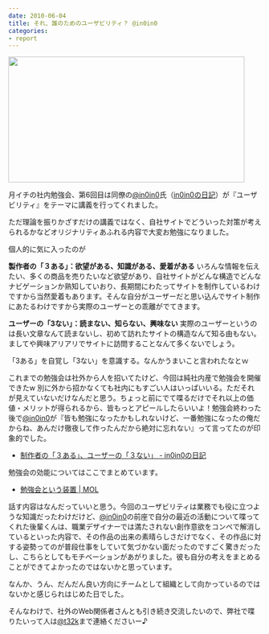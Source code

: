 ```yaml
---
date: 2010-06-04
title: それ、誰のためのユーザビリティ？ @in0in0
categories:
- report
---
```

<img class="alignnone size-full wp-image-1343" title="dtt" src="/static/blog/2010/06/dtt.jpg" alt="" width="470" height="250" />

月イチの社内勉強会、第6回目は同僚の<a href="http://twitter.com/in0in0">@in0in0</a>氏（<a href="http://d.hatena.ne.jp/in0in0/">in0in0の日記</a>）が『ユーザビリティ』をテーマに講義を行ってくれました。

ただ理論を振りかざすだけの講義ではなく、自社サイトでどういった対策が考えられるかなどオリジナリティあふれる内容で大変お勉強になりました。

<!--more-->

個人的に気に入ったのが

<strong>製作者の「３ある」：欲望がある、知識がある、愛着がある</strong>
いろんな情報を伝えたい、多くの商品を売りたいなど欲望があり、自社サイトがどんな構造でどんなナビゲーションか熟知していおり、長期間にわたってサイトを制作しているわけですから当然愛着もあります。そんな自分がユーザーだと思い込んでサイト制作にあたるわけですから実際のユーザーとの乖離がでてきます。

<strong>ユーザーの「3ない」：読まない、知らない、興味ない</strong>
実際のユーザーというのは長い文章なんて読まないし、初めて訪れたサイトの構造なんて知る由もない。ましてや興味アリアリでサイトに訪問することなんて多くないでしょう。

「3ある」を自覚し「3ない」を意識する。なんかうまいこと言われたなとｗ

これまでの勉強会は社外から人を招いてたけど、今回は純社内産で勉強会を開催できたw 別に外から招かなくても社内にもすごい人はいっぱいいる。ただそれが見えていないだけなんだと思う。ちょっと前にでて喋るだけでそれ以上の価値・メリットが得られるから、皆もっとアピールしたらいいよ！勉強会終わった後で<a href="http://twitter.com/in0in0">@in0in0</a>が『皆も勉強になったかもしれないけど、一番勉強になったの俺だからね、あんだけ徹夜して作ったんだから絶対に忘れない』って言ってたのが印象的でした。
<ul>
	<li><a href="http://d.hatena.ne.jp/in0in0/20100604#1275679963">制作者の「３ある」、ユーザーの「３ない」 - in0in0の日記</a></li>
</ul>
勉強会の効能についてはここでまとめています。
<ul>
	<li><a href="http://t32k.me/mol/2010/02/study-equipment/">勉強会という装置 | MOL</a></li>
</ul>
話す内容はなんだっていいと思う。今回のユーザビリティは業務でも役に立つような知識だったわけだけど、<a href="http://twitter.com/in0in0">@in0in0</a>の前座で自分の最近の活動について喋ってくれた後輩くんは、職業デザイナーでは満たされない創作意欲をコンペで解消しているといった内容で、その作品の出来の素晴らしさだけでなく、その作品に対する姿勢ってのが普段仕事をしていて気づかない面だったのですごく驚きだったし、こちらとしてもモチベーションがあがりました。彼も自分の考えをまとめることができてよかったのではないかと思っています。

なんか、うん、だんだん良い方向にチームとして組織として向かっているのではないかと感じられはじめた日でした。

そんなわけで、社外のWeb関係者さんとも引き続き交流したいので、弊社で喋りたいって人は<a onclick="javascript:pageTracker._trackPageview('/outbound/article/twitter.com');" href="http://twitter.com/t32k">@t32k</a>まで連絡くださいー♪
